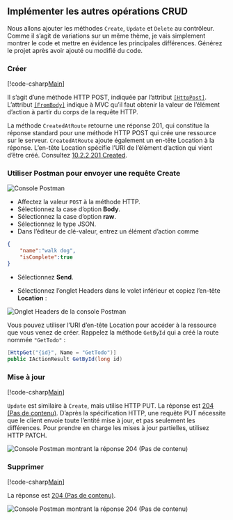 ## <a name="implement-the-other-crud-operations"></a>Implémenter les autres opérations CRUD

Nous allons ajouter les méthodes `Create`, `Update` et `Delete` au contrôleur. Comme il s’agit de variations sur un même thème, je vais simplement montrer le code et mettre en évidence les principales différences. Générez le projet après avoir ajouté ou modifié du code.

### <a name="create"></a>Créer

[!code-csharp[Main](../../tutorials/first-web-api/sample/TodoApi/Controllers/TodoController.cs?name=snippet_Create)]

Il s’agit d’une méthode HTTP POST, indiquée par l’attribut [`[HttpPost]`](https://docs.asp.net/projects/api/en/latest/autoapi/Microsoft/AspNetCore/Mvc/HttpPostAttribute/index.html). L’attribut [`[FromBody]`](https://docs.asp.net/projects/api/en/latest/autoapi/Microsoft/AspNetCore/Mvc/FromBodyAttribute/index.html) indique à MVC qu’il faut obtenir la valeur de l’élément d’action à partir du corps de la requête HTTP.

La méthode `CreatedAtRoute` retourne une réponse 201, qui constitue la réponse standard pour une méthode HTTP POST qui crée une ressource sur le serveur. `CreatedAtRoute` ajoute également un en-tête Location à la réponse. L’en-tête Location spécifie l’URI de l’élément d’action qui vient d’être créé. Consultez [10.2.2 201 Created](http://www.w3.org/Protocols/rfc2616/rfc2616-sec10.html).

### <a name="use-postman-to-send-a-create-request"></a>Utiliser Postman pour envoyer une requête Create

![Console Postman](../../tutorials/first-web-api/_static/pmc.png)

* Affectez la valeur `POST` à la méthode HTTP.
* Sélectionnez la case d’option **Body**.
* Sélectionnez la case d’option **raw**.
* Sélectionnez le type JSON.
* Dans l’éditeur de clé-valeur, entrez un élément d’action comme 

```json
{
    "name":"walk dog",
    "isComplete":true
}
```

* Sélectionnez **Send**.

* Sélectionnez l’onglet Headers dans le volet inférieur et copiez l’en-tête **Location** :

![Onglet Headers de la console Postman](../../tutorials/first-web-api/_static/pmget.png)

Vous pouvez utiliser l’URI d’en-tête Location pour accéder à la ressource que vous venez de créer. Rappelez la méthode `GetById` qui a créé la route nommée `"GetTodo"` :

```csharp
[HttpGet("{id}", Name = "GetTodo")]
public IActionResult GetById(long id)
```

### <a name="update"></a>Mise à jour

[!code-csharp[Main](../../tutorials/first-web-api/sample/TodoApi/Controllers/TodoController.cs?name=snippet_Update)]

`Update` est similaire à `Create`, mais utilise HTTP PUT. La réponse est [204 (Pas de contenu)](http://www.w3.org/Protocols/rfc2616/rfc2616-sec9.html). D’après la spécification HTTP, une requête PUT nécessite que le client envoie toute l’entité mise à jour, et pas seulement les différences. Pour prendre en charge les mises à jour partielles, utilisez HTTP PATCH.

![Console Postman montrant la réponse 204 (Pas de contenu)](../../tutorials/first-web-api/_static/pmcput.png)

### <a name="delete"></a>Supprimer

[!code-csharp[Main](../../tutorials/first-web-api/sample/TodoApi/Controllers/TodoController.cs?name=snippet_Delete)]

La réponse est [204 (Pas de contenu)](http://www.w3.org/Protocols/rfc2616/rfc2616-sec9.html).

![Console Postman montrant la réponse 204 (Pas de contenu)](../../tutorials/first-web-api/_static/pmd.png)
